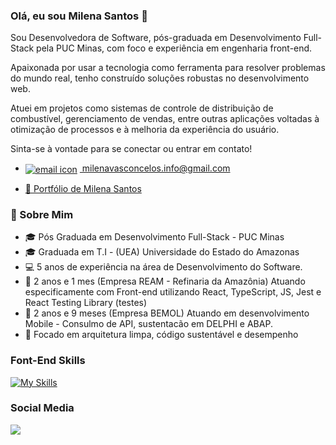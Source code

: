 ### Olá, eu sou Milena Santos 👋
Sou Desenvolvedora de Software, pós-graduada em Desenvolvimento Full-Stack pela PUC Minas, com foco e experiência em engenharia front-end.

Apaixonada por usar a tecnologia como ferramenta para resolver problemas do mundo real, tenho construído soluções robustas no desenvolvimento web.

Atuei em projetos como sistemas de controle de distribuição de combustível, gerenciamento de vendas, entre outras aplicações voltadas à otimização de processos e à melhoria da experiência do usuário.

Sinta-se à vontade para se conectar ou entrar em contato!
- <a href="mailto:milenavasconcelos.info@gmail.com">
  <img src="https://img.icons8.com/ios-filled/16/000000/new-post.png" alt="email icon" style="vertical-align:middle; margin-right:4px;" />
  milenavasconcelos.info@gmail.com
</a>

- <a href="https://triangular-carp-017.notion.site/Portf-lio-de-Milena-Santos-20ca8742aea080ef8156e47cf799547b">
  🎯
  Portfólio de Milena Santos
</a>



### 🚀 Sobre Mim

- 🎓 Pós Graduada em Desenvolvimento Full-Stack - PUC Minas
- 🎓 Graduada em T.I - (UEA) Universidade do Estado do Amazonas
- 💻 5 anos de experiência na área de Desenvolvimento do Software.
- 🏢 2 anos e 1 mes (Empresa REAM - Refinaria da Amazônia) Atuando especificamente com Front-end utilizando React, TypeScript, JS, Jest e React Testing Library (testes)
- 🏢 2 anos e 9 meses (Empresa BEMOL) Atuando em desenvolvimento Mobile - Consulmo de API, sustentacão em DELPHI e ABAP.
- 🎯 Focado em arquitetura limpa, código sustentável e desempenho


### Font-End Skills

[![My Skills](https://skillicons.dev/icons?i=js,ts,react,html,css,tailwindcss,docker)](https://skillicons.dev)


### Social Media 

<div> 
  <a href="https://www.linkedin.com/in/milena-vasconcelos-342445125" target="_blank"><img src="https://img.shields.io/badge/-LinkedIn-%230077B5?style=for-the-badge&logo=linkedin&logoColor=white" target="_blank"></a>  
</div>
